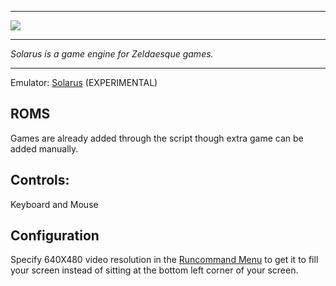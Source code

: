 ***
![](http://www.solarus-games.org/wp-content/uploads/2013/05/solarus-logo-black-on-transparent1.png)
***
_Solarus is a game engine for Zeldaesque games._
***

Emulator: [Solarus](http://www.solarus-games.org/) (EXPERIMENTAL)

## ROMS

Games are already added through the script though extra game can be added manually. 

## Controls:

Keyboard and Mouse

## Configuration

Specify 640X480 video resolution in the [Runcommand Menu](runcommand) to get it to fill your screen instead of sitting at the bottom left corner of your screen.